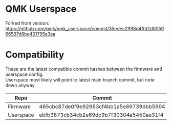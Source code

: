 # QMK Userspace

Forked from version: https://github.com/qmk/qmk_userspace/commit/35edec2998d4ffd2d005966537d8be431795a3aa

# Compatibility

These are the latest compatible commit hashes between the firmware and userspace config.  
Userspace most likely will point to latest main branch commit,
but note down anyway.

| Repo      | Commit                                   |
|-----------|------------------------------------------|
| Firmware  | 465cbc87de0f9e92663cf4bb1a5e89739dbb5904 |
| Userspace | ebfb3873cb34cb2e69dc9b7f30304a5450ae31f4 |